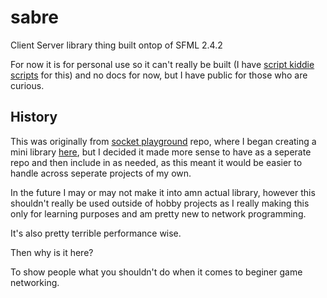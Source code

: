 # sabre

Client Server library thing built ontop of SFML 2.4.2

For now it is for personal use so it can't really be built (I have [script kiddie scripts](https://github.com/Hopson97/socket-playground/blob/master/udp-rect-keys/scripts/getsabre.sh) for this) and no docs for now, but I have public for those who are curious.

## History

This was originally from [socket playground](https://github.com/Hopson97/socket-playground) repo, where I began creating a mini library [here](https://github.com/Hopson97/socket-playground/tree/527e13209ab201c636887df440ddf59d33fbaf8d/udp-rect-keys/lib/libnet), but I decided it made more sense to have as a seperate repo and then include in as needed, as this meant it would be easier to handle across seperate projects of my own.

In the future I may or may not make it into amn actual library, however this shouldn't really be used outside of hobby projects as I really making this only for learning purposes and am pretty new to network programming.

It's also pretty terrible performance wise.

Then why is it here? 

To show people what you shouldn't do when it comes to beginer game networking.
